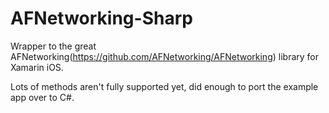 AFNetworking-Sharp
==================

Wrapper to the great AFNetworking(https://github.com/AFNetworking/AFNetworking) library for Xamarin iOS.

Lots of methods aren't fully supported yet, did enough to port the example app over to C#.
